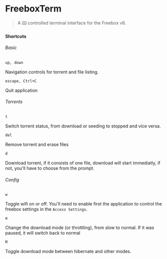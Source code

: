 # FreeboxTerm

> A :keyboard: controlled terminal interface for the Freebox v6.

#### Shortcuts

###### Basic

    up, down
    
Navigation controls for torrent and file listing.

    escape, Ctrl+C
    
Quit application

###### Torrents

    t
    
Switch torrent status, from download or seeding to stopped and vice versa.

    del
    
Remove torrent and erase files

    d
    
Download torrent, if it consists of one file, download will start immediatly, if not, you'll have to choose from the prompt.

###### Config

    w
    
Toggle wifi on or off. You'll need to enable first the application to control the freebox settings in the `Access Settings`.

    m

Change the download mode (or throttling), from slow to normal. If it was paused, it will switch back to normal

    M
    
Toggle download mode between hibernate and other modes.
